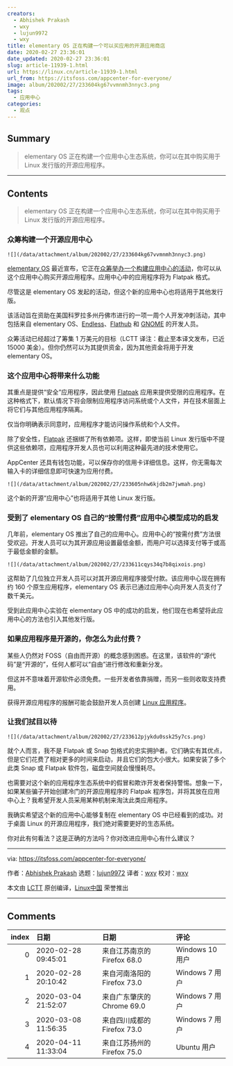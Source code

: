 ```yaml
---
creators:
  - Abhishek Prakash
  - wxy
  - lujun9972
  - wxy
title: elementary OS 正在构建一个可以买应用的开源应用商店
date: 2020-02-27 23:36:01
date_updated: 2020-02-27 23:36:01
slug: article-11939-1.html
url: https://linux.cn/article-11939-1.html
url_from: https://itsfoss.com/appcenter-for-everyone/
image: album/202002/27/233604kg67vvmnmh3nnyc3.png
tags:
  - 应用中心
categories:
  - 观点
---
```


## Summary

> elementary OS 正在构建一个应用中心生态系统，你可以在其中购买用于 Linux 发行版的开源应用程序。

***

<!-- more -->

## Contents

> 
> elementary OS 正在构建一个应用中心生态系统，你可以在其中购买用于 Linux 发行版的开源应用程序。
> 
> 
> 

### 众筹构建一个开源应用中心

`![](/data/attachment/album/202002/27/233604kg67vvmnmh3nnyc3.png)`

[elementary OS](https://elementary.io/) 最近宣布，它正在[众筹举办一个构建应用中心的活动](https://www.indiegogo.com/projects/appcenter-for-everyone/)，你可以从这个应用中心购买开源应用程序。应用中心中的应用程序将为 Flatpak 格式。

尽管这是 elementary OS 发起的活动，但这个新的应用中心也将适用于其他发行版。

该活动旨在资助在美国科罗拉多州丹佛市进行的一项一周个人开发冲刺活动，其中包括来自 elementary OS、[Endless](https://itsfoss.com/endless-linux-computers/)、[Flathub](https://flathub.org/) 和 [GNOME](https://www.gnome.org/) 的开发人员。

众筹活动已经超过了筹集 1 万美元的目标（LCTT 译注：截止至本译文发布，已近 15000 美金）。但你仍然可以为其提供资金，因为其他资金将用于开发 elementary OS。

### 这个应用中心将带来什么功能

其重点是提供“安全”应用程序，因此使用 [Flatpak](https://flatpak.org/) 应用来提供受限的应用程序。在这种格式下，默认情况下将会限制应用程序访问系统或个人文件，并在技术层面上将它们与其他应用程序隔离。

仅当你明确表示同意时，应用程序才能访问操作系统和个人文件。

除了安全性，[Flatpak](https://itsfoss.com/flatpak-guide/) 还捆绑了所有依赖项。这样，即使当前 Linux 发行版中不提供这些依赖项，应用程序开发人员也可以利用这种最先进的技术使用它。

AppCenter 还具有钱包功能，可以保存你的信用卡详细信息。这样，你无需每次输入卡的详细信息即可快速为应用付费。

`![](/data/attachment/album/202002/27/233605nhw6kjdb2m7jwmah.png)`

这个新的开源“应用中心”也将适用于其他 Linux 发行版。

### 受到了 elementary OS 自己的“按需付费”应用中心模型成功的启发

几年前，elementary OS 推出了自己的应用中心。应用中心的“按需付费”方法很受欢迎。开发人员可以为其开源应用设置最低金额，而用户可以选择支付等于或高于最低金额的金额。

`![](/data/attachment/album/202002/27/233611cqys34q7b8qixois.png)`

这帮助了几位独立开发人员可以对其开源应用程序接受付款。该应用中心现在拥有约 160 个原生应用程序，elementary OS 表示已通过应用中心向开发人员支付了数千美元。

受到此应用中心实验在 elementary OS 中的成功的启发，他们现在也希望将此应用中心的方法也引入其他发行版。

### 如果应用程序是开源的，你怎么为此付费？

某些人仍然对 FOSS（自由而开源）的概念感到困惑。在这里，该软件的“源代码”是“开源的”，任何人都可以“自由”进行修改和重新分发。

但这并不意味着开源软件必须免费。一些开发者依靠捐赠，而另一些则收取支持费用。

获得开源应用程序的报酬可能会鼓励开发人员创建 [Linux 应用程序](https://itsfoss.com/essential-linux-applications/)。

### 让我们拭目以待

`![](/data/attachment/album/202002/27/233612pjykdu0ssk25y7cs.png)`

就个人而言，我不是 Flatpak 或 Snap 包格式的忠实拥护者。它们确实有其优点，但是它们花费了相对更多的时间来启动，并且它们的包大小很大。如果安装了多个此类 Snap 或 Flatpak 软件包，磁盘空间就会慢慢耗尽。

也需要对这个新的应用程序生态系统中的假冒和欺诈开发者保持警惕。想象一下，如果某些骗子开始创建冷门的开源应用程序的 Flatpak 程序包，并将其放在应用中心上？我希望开发人员采用某种机制来淘汰此类应用程序。

我确实希望这个新的应用中心能够复制在 elementary OS 中已经看到的成功。对于桌面 Linux 的开源应用程序，我们绝对需要更好的生态系统。

你对此有何看法？这是正确的方法吗？你对改进应用中心有什么建议？

---

via: <https://itsfoss.com/appcenter-for-everyone/>

作者：[Abhishek Prakash](https://itsfoss.com/author/abhishek/) 选题：[lujun9972](https://github.com/lujun9972) 译者：[wxy](https://github.com/wxy) 校对：[wxy](https://github.com/wxy)

本文由 [LCTT](https://github.com/LCTT/TranslateProject) 原创编译，[Linux中国](https://linux.cn/) 荣誉推出

***

## Comments

|   index | 日期                | 日期                                        | 评论                                                                                                                                           |
|--------:|:--------------------|:--------------------------------------------|:-----------------------------------------------------------------------------------------------------------------------------------------------|
|       0 | 2020-02-28 09:45:01 | 来自江苏南京的 Firefox 68.0|Windows 10 用户 | 试用过elementary OS，与ubuntu,mx linux,manjaro,ubuntukylin,Linux Lite,Linux Mint,deepin相比elementary OS是最差的，无论是稳定性，性能还是易用性 |
|       1 | 2020-02-28 20:10:42 | 来自河南洛阳的 Firefox 73.0|Windows 7 用户  | ubuntu应该搞一个                                                                                                                               |
|       2 | 2020-03-04 21:52:07 | 来自广东肇庆的 Chrome 69.0|Windows 7 用户   | 关键还是得有应用支持。转用Manjaro后发现 什么都好，就是没有OneNote，饶了不少弯路最后也没有成功。                                                |
|       3 | 2020-03-08 11:56:35 | 来自四川成都的 Firefox 73.0|Windows 7 用户  | 应用程序隔离这个特性还是很不错的，想要                                                                                                         |
|       4 | 2020-04-11 11:33:04 | 来自江苏扬州的 Firefox 75.0|Ubuntu 用户     | 是你对它不熟悉造成的。它的热区和苹果一样便利。没有哪款linux桌面发行版有这么方便。                                                              |
